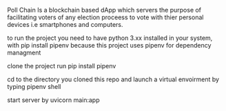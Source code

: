 Poll Chain Is a blockchain based dApp which servers the purpose of facilitating voters of any election proceess to vote with thier personal devices i.e 
smartphones and computers.

to run the project you need to have python 3.xx installed in your system, with pip install pipenv because this project uses pipenv for dependency managment

clone the project
run pip install pipenv

cd to the directory you cloned this repo and launch a virtual envoirment by typing pipenv shell

start server by uvicorn main:app



